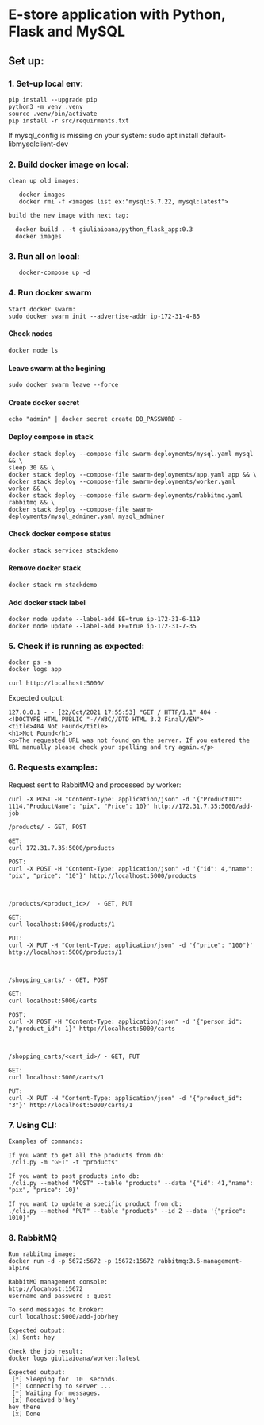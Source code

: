 # E-store application with Python, Flask and MySQL

## Set up:

### 1. Set-up local env: 
```
pip install --upgrade pip
python3 -m venv .venv
source .venv/bin/activate
pip install -r src/requirments.txt

```

If mysql_config is missing on your system:
sudo apt install default-libmysqlclient-dev 

### 2. Build docker image on local:
```
clean up old images:

   docker images
   docker rmi -f <images list ex:"mysql:5.7.22, mysql:latest">

build the new image with next tag:

  docker build . -t giuliaioana/python_flask_app:0.3
  docker images

```

### 3. Run all on local:

```
   docker-compose up -d

```

### 4. Run docker swarm 
```
Start docker swarm:
sudo docker swarm init --advertise-addr ip-172-31-4-85
```

#### Check nodes 
```
docker node ls
```

#### Leave swarm at the begining
```
sudo docker swarm leave --force
```

#### Create docker secret
```
echo "admin" | docker secret create DB_PASSWORD -
```

#### Deploy compose in stack
```
docker stack deploy --compose-file swarm-deployments/mysql.yaml mysql && \
sleep 30 && \
docker stack deploy --compose-file swarm-deployments/app.yaml app && \
docker stack deploy --compose-file swarm-deployments/worker.yaml worker && \
docker stack deploy --compose-file swarm-deployments/rabbitmq.yaml rabbitmq && \
docker stack deploy --compose-file swarm-deployments/mysql_adminer.yaml mysql_adminer
```

#### Check docker compose status

```
docker stack services stackdemo
```

#### Remove docker stack
```
docker stack rm stackdemo
```

#### Add docker stack label
```
docker node update --label-add BE=true ip-172-31-6-119
docker node update --label-add FE=true ip-172-31-7-35
```
### 5. Check if is running as expected:

```
docker ps -a
docker logs app

curl http://localhost:5000/

```
Expected output:

```
127.0.0.1 - - [22/Oct/2021 17:55:53] "GET / HTTP/1.1" 404 -
<!DOCTYPE HTML PUBLIC "-//W3C//DTD HTML 3.2 Final//EN">
<title>404 Not Found</title>
<h1>Not Found</h1>
<p>The requested URL was not found on the server. If you entered the URL manually please check your spelling and try again.</p>

```

### 6. Requests examples: 

Request sent to RabbitMQ and processed by worker: 
```
curl -X POST -H "Content-Type: application/json" -d '{"ProductID": 1114,"ProductName": "pix", "Price": 10}' http://172.31.7.35:5000/add-job
```
```
/products/ - GET, POST

GET: 
curl 172.31.7.35:5000/products

POST: 
curl -X POST -H "Content-Type: application/json" -d '{"id": 4,"name": "pix", "price": "10"}' http://localhost:5000/products



/products/<product_id>/  - GET, PUT 

GET:
curl localhost:5000/products/1

PUT: 
curl -X PUT -H "Content-Type: application/json" -d '{"price": "100"}' http://localhost:5000/products/1



/shopping_carts/ - GET, POST 

GET: 
curl localhost:5000/carts

POST:
curl -X POST -H "Content-Type: application/json" -d '{"person_id": 2,"product_id": 1}' http://localhost:5000/carts



/shopping_carts/<cart_id>/ - GET, PUT

GET: 
curl localhost:5000/carts/1

PUT:
curl -X PUT -H "Content-Type: application/json" -d '{"product_id": "3"}' http://localhost:5000/carts/1

```

### 7. Using CLI: 

``` 
Examples of commands: 

If you want to get all the products from db: 
./cli.py -m "GET" -t "products" 

If you want to post products into db: 
./cli.py --method "POST" --table "products" --data '{"id": 41,"name": "pix", "price": 10}'

If you want to update a specific product from db:
./cli.py --method "PUT" --table "products" --id 2 --data '{"price": 1010}'

```

### 8. RabbitMQ

```
Run rabbitmq image: 
docker run -d -p 5672:5672 -p 15672:15672 rabbitmq:3.6-management-alpine

RabbitMQ management console:
http://locahost:15672
username and password : guest 

To send messages to broker: 
curl localhost:5000/add-job/hey

Expected output: 
[x] Sent: hey

Check the job result: 
docker logs giuliaioana/worker:latest

Expected output: 
 [*] Sleeping for  10  seconds.
 [*] Connecting to server ...
 [*] Waiting for messages.
 [x] Received b'hey'
hey there
 [x] Done

```

